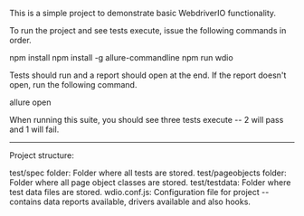 This is a simple project to demonstrate basic WebdriverIO functionality.

To run the project and see tests execute, issue the following commands in order.

npm install
npm install -g allure-commandline
npm run wdio

Tests should run and a report should open at the end.  If the report doesn't open, run the following command.

allure open

When running this suite, you should see three tests execute -- 2 will pass and 1 will fail.

******************************************************************

Project structure:

test/spec folder: Folder where all tests are stored.
test/pageobjects folder: Folder where all page object classes are stored.
test/testdata: Folder where test data files are stored.
wdio.conf.js: Configuration file for project -- contains data reports available, drivers available and also hooks.